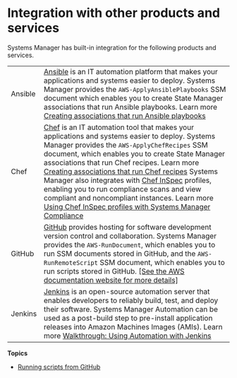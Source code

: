 # Integration with other products and services<a name="integrations-partners"></a>

Systems Manager has built\-in integration for the following products and services\.


|  |  | 
| --- |--- |
|  Ansible  |  [Ansible](https://www.ansible.com/) is an IT automation platform that makes your applications and systems easier to deploy\. Systems Manager provides the `AWS-ApplyAnsiblePlaybooks` SSM document which enables you to create State Manager associations that run Ansible playbooks\.  Learn more [Creating associations that run Ansible playbooks](systems-manager-state-manager-ansible.md)   | 
|  Chef  |  [Chef](https://www.chef.io/) is an IT automation tool that makes your applications and systems easier to deploy\. Systems Manager provides the `AWS-ApplyChefRecipes` SSM document, which enables you to create State Manager associations that run Chef recipes\.  Learn more [Creating associations that run Chef recipes](systems-manager-state-manager-chef.md)  Systems Manager also integrates with [Chef InSpec](https://www.chef.io/products/chef-inspec/) profiles, enabling you to run compliance scans and view compliant and noncompliant instances\.  Learn more [Using Chef InSpec profiles with Systems Manager Compliance](integration-chef-inspec.md)   | 
|  GitHub  |  [GitHub](https://github.com/) provides hosting for software development version control and collaboration\. Systems Manager provides the `AWS-RunDocument`, which enables you to run SSM documents stored in GitHub, and the `AWS-RunRemoteScript` SSM document, which enables you to run scripts stored in GitHub\. [\[See the AWS documentation website for more details\]](http://docs.aws.amazon.com/systems-manager/latest/userguide/integrations-partners.html)  | 
|  Jenkins  |  [Jenkins](https://www.jenkins.io/) is an open\-source automation server that enables developers to reliably build, test, and deploy their software\. Systems Manager Automation can be used as a post\-build step to pre\-install application releases into Amazon Machines Images \(AMIs\)\.  Learn more [Walkthrough: Using Automation with Jenkins](automation-jenkins.md)   | 

**Topics**
+ [Running scripts from GitHub](integration-remote-scripts.md)
